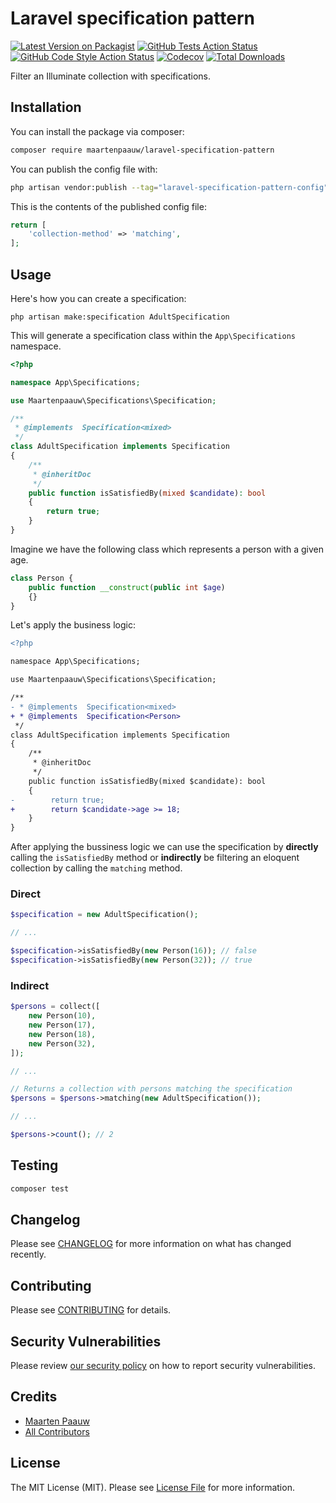 # Laravel specification pattern

[![Latest Version on Packagist](https://img.shields.io/packagist/v/maartenpaauw/laravel-specification-pattern.svg?style=flat-square)](https://packagist.org/packages/maartenpaauw/laravel-specification-pattern)
[![GitHub Tests Action Status](https://img.shields.io/github/workflow/status/maartenpaauw/laravel-specification-pattern/run-tests?label=tests)](https://github.com/maartenpaauw/laravel-specification-pattern/actions?query=workflow%3Arun-tests+branch%3Amain)
[![GitHub Code Style Action Status](https://img.shields.io/github/workflow/status/maartenpaauw/laravel-specification-pattern/Check%20&%20fix%20styling?label=code%20style)](https://github.com/maartenpaauw/laravel-specification-pattern/actions?query=workflow%3A"Check+%26+fix+styling"+branch%3Amain)
[![Codecov](https://codecov.io/gh/maartenpaauw/laravel-specification-pattern/branch/develop/graph/badge.svg?token=YM9A0DUA4R)](https://codecov.io/gh/maartenpaauw/laravel-specification-pattern)
[![Total Downloads](https://img.shields.io/packagist/dt/maartenpaauw/laravel-specification-pattern.svg?style=flat-square)](https://packagist.org/packages/maartenpaauw/laravel-specification-pattern)

Filter an Illuminate collection with specifications.

## Installation

You can install the package via composer:

```bash
composer require maartenpaauw/laravel-specification-pattern
```

You can publish the config file with:

```bash
php artisan vendor:publish --tag="laravel-specification-pattern-config"
```

This is the contents of the published config file:

```php
return [
    'collection-method' => 'matching',
];
```

## Usage

Here's how you can create a specification:

```shell
php artisan make:specification AdultSpecification
```

This will generate a specification class within the `App\Specifications` namespace.

```php
<?php

namespace App\Specifications;

use Maartenpaauw\Specifications\Specification;

/**
 * @implements  Specification<mixed>
 */
class AdultSpecification implements Specification
{
    /**
     * @inheritDoc
     */
    public function isSatisfiedBy(mixed $candidate): bool
    {
        return true;
    }
}
```

Imagine we have the following class which represents a person with a given age.

```php
class Person {
    public function __construct(public int $age)
    {}
}
```

Let's apply the business logic:

```diff
<?php

namespace App\Specifications;

use Maartenpaauw\Specifications\Specification;

/**
- * @implements  Specification<mixed>
+ * @implements  Specification<Person>
 */
class AdultSpecification implements Specification
{
    /**
     * @inheritDoc
     */
    public function isSatisfiedBy(mixed $candidate): bool
    {
-        return true;
+        return $candidate->age >= 18;
    }
}
```

After applying the bussiness logic we can use the specification by **directly** calling the `isSatisfiedBy`
method or **indirectly** be filtering an eloquent collection by calling the `matching` method.

### Direct

```php
$specification = new AdultSpecification();

// ...

$specification->isSatisfiedBy(new Person(16)); // false
$specification->isSatisfiedBy(new Person(32)); // true
```

### Indirect

```php
$persons = collect([
    new Person(10),
    new Person(17),
    new Person(18),
    new Person(32),
]);

// ...

// Returns a collection with persons matching the specification
$persons = $persons->matching(new AdultSpecification());

// ...

$persons->count(); // 2
```

## Testing

```bash
composer test
```

## Changelog

Please see [CHANGELOG](CHANGELOG.md) for more information on what has changed recently.

## Contributing

Please see [CONTRIBUTING](.github/CONTRIBUTING.md) for details.

## Security Vulnerabilities

Please review [our security policy](../../security/policy) on how to report security vulnerabilities.

## Credits

- [Maarten Paauw](https://github.com/maartenpaauw)
- [All Contributors](../../contributors)

## License

The MIT License (MIT). Please see [License File](LICENSE.md) for more information.
